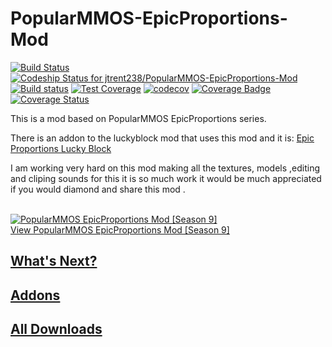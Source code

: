# PopularMMOS-EpicProportions-Mod 
[![Build Status](https://travis-ci.org/jtrent238/PopularMMOS-EpicProportions-Mod.svg?branch=master)](https://travis-ci.org/jtrent238/PopularMMOS-EpicProportions-Mod) [ ![Codeship Status for jtrent238/PopularMMOS-EpicProportions-Mod](https://codeship.com/projects/1003c190-4e1a-0134-ccf6-4e2c8cfaa9af/status?branch=master)](https://codeship.com/projects/170713) [![Build status](https://ci.appveyor.com/api/projects/status/6v8rpljgtauw2693?svg=true)](https://ci.appveyor.com/project/jtrent238/popularmmos-epicproportions-mod) [![Test Coverage](https://codeclimate.com/github/jtrent238/PopularMMOS-EpicProportions-Mod/badges/coverage.svg)](https://codeclimate.com/github/jtrent238/PopularMMOS-EpicProportions-Mod/coverage) [![codecov](https://codecov.io/gh/jtrent238/PopularMMOS-EpicProportions-Mod/branch/master/graph/badge.svg)](https://codecov.io/gh/jtrent238/PopularMMOS-EpicProportions-Mod) [![Coverage Badge](https://api.shippable.com/projects/57c0e31e5f41330f00d60535/coverageBadge?branch=master)](https://app.shippable.com/projects/57c0e31e5f41330f00d60535) [![Coverage Status](https://coveralls.io/repos/github/jtrent238/PopularMMOS-EpicProportions-Mod/badge.svg)](https://coveralls.io/github/jtrent238/PopularMMOS-EpicProportions-Mod)


This is a mod based on PopularMMOS EpicProportions series. 

There is an addon to the luckyblock mod that uses this mod and it is: 
[Epic Proportions Lucky Block](https://github.com/jtrent238/Epic-Proportions-Lucky-Block)

I am working very hard on this mod making all the textures, models ,editing and cliping sounds for this it is so much work it would be much appreciated if you would diamond and share this mod .

<a href="http://www.planetminecraft.com/mod/popularmmos-epicproportions-mod-season-9/" title="PopularMMOS EpicProportions Mod [Season 9] Minecraft Mod"><br /><img src="http://www.planetminecraft.com/files/resource_media/screenshot/1627/7609de8af-110333696_thumb.jpg" alt="PopularMMOS EpicProportions Mod [Season 9]" border="0"/><br/>View PopularMMOS EpicProportions Mod [Season 9]</a>

## [What's Next?](https://github.com/jtrent238/PopularMMOS-EpicProportions-Mod/wiki/Coming-Soon)

## [Addons](https://github.com/jtrent238/PopularMMOS-EpicProportions-Mod/wiki/Addons)

## [All Downloads](https://jtrent238.github.io/PopularMMOS-EpicProportions-Mod/)
